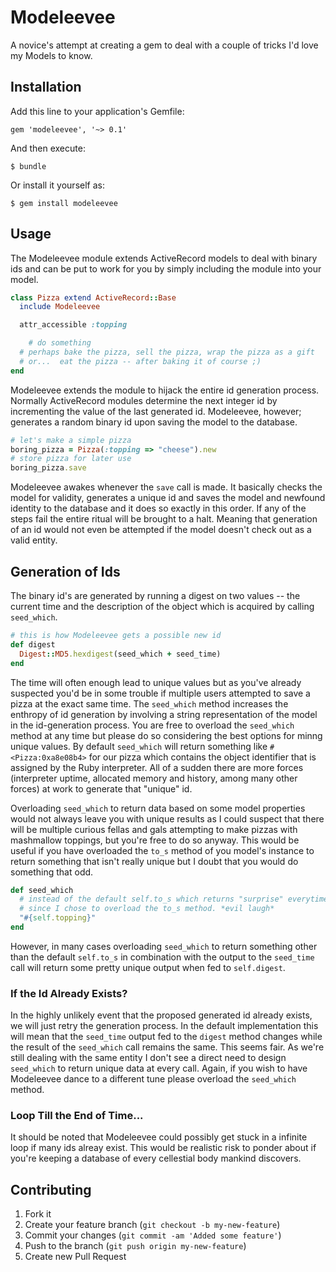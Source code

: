 # Modeleevee

A novice's attempt at creating a gem to deal with a couple of tricks I'd love my Models to know.

## Installation

Add this line to your application's Gemfile:

    gem 'modeleevee', '~> 0.1'

And then execute:

    $ bundle

Or install it yourself as:

    $ gem install modeleevee

## Usage

The Modeleevee module extends ActiveRecord models to deal with binary ids and can be put to work for you by simply including the module into your model.

```ruby
class Pizza extend ActiveRecord::Base
  include Modeleevee

  attr_accessible :topping

	# do something
  # perhaps bake the pizza, sell the pizza, wrap the pizza as a gift
  # or...  eat the pizza -- after baking it of course ;)
end
```

Modeleevee extends the module to hijack the entire id generation process. Normally ActiveRecord modules determine the next integer id by incrementing the value of the last generated id. Modeleevee, however; generates a random binary id upon saving the model to the database.

```ruby
# let's make a simple pizza
boring_pizza = Pizza(:topping => "cheese").new
# store pizza for later use
boring_pizza.save
```

Modeleevee awakes whenever the `save` call is made. It basically checks the model for validity, generates a unique id and saves the model and newfound identity to the database and it does so exactly in this order. If any of the steps fail the entire ritual will be brought to a halt. Meaning that generation of an id would not even be attempted if the model doesn't check out as a valid entity.

## Generation of Ids

The binary id's are generated by running a digest on two values -- the current time and the description of the object which is acquired by calling `seed_which`.

```ruby
# this is how Modeleevee gets a possible new id
def digest
  Digest::MD5.hexdigest(seed_which + seed_time)
end
```

The time will often enough lead to unique values but as you've already suspected you'd be in some trouble if multiple users attempted to save a pizza at the exact same time. The `seed_which` method increases the enthropy of id generation by involving a string representation of the model in the id-generation process. You are free to overload the `seed_which` method at any time but please do so considering the best options for minng unique values. By default `seed_which` will return something like `#<Pizza:0xa8e08b4>` for our pizza which contains the object identifier that is assigned by the Ruby interpreter. All of a sudden there are more forces (interpreter uptime, allocated memory and history, among many other forces) at work to generate that "unique" id.

Overloading `seed_which` to return data based on some model properties would not always leave you with unique results as I could suspect that there will be multiple curious fellas and gals attempting to make pizzas with mashmallow toppings, but you're free to do so anyway. This would be useful if you have overloaded the `to_s` method of you model's instance to return something that isn't really unique but I doubt that you would do something that odd.

```ruby
def seed_which
  # instead of the default self.to_s which returns "surprise" everytime
  # since I chose to overload the to_s method. *evil laugh*
  "#{self.topping}"
end
```

However, in many cases overloading `seed_which` to return something other than the default `self.to_s` in combination with the output to the `seed_time` call will return some pretty unique output when fed to `self.digest`.

### If the Id Already Exists?
In the highly unlikely event that the proposed generated id already exists, we will just retry the generation process. In the default implementation this will mean that the `seed_time` output fed to the `digest` method changes while the result of the `seed_which` call remains the same. This seems fair. As we're still dealing with the same entity I don't see a direct need to design `seed_which` to return unique data at every call. Again, if you wish to have Modeleevee dance to a different tune please overload the `seed_which` method.

### Loop Till the End of Time...
It should be noted that Modeleevee could possibly get stuck in a infinite loop if many ids alreay exist. This would be realistic risk to ponder about if you're keeping a database of every cellestial body mankind discovers.

## Contributing

1. Fork it
2. Create your feature branch (`git checkout -b my-new-feature`)
3. Commit your changes (`git commit -am 'Added some feature'`)
4. Push to the branch (`git push origin my-new-feature`)
5. Create new Pull Request
